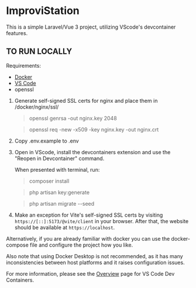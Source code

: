 # ImproviStation

This is a simple Laravel/Vue 3 project, utilizing VScode's devcontainer features.

## TO RUN LOCALLY
Requirements:
* [Docker](https://www.docker.com/)
* [VS Code](https://code.visualstudio.com/)
* openssl 

1. Generate self-signed SSL certs for nginx and place them in /docker/nginx/ssl/

    > openssl genrsa -out nginx.key 2048
    
    > openssl req -new -x509 -key nginx.key -out nginx.crt

2. Copy .env.example to .env

3. Open in VScode, install the devcontainers extension and use the "Reopen in Devcontainer" command.

    When presented with terminal, run: 
    
    > composer install
    
    > php artisan key:generate
    
    > php artisan migrate --seed
    
4. Make an exception for Vite's self-signed SSL certs by visiting `https://[::]:5173/@vite/client` in your browser. After that, the website should be available at `https://localhost`.


Alternatively, if you are already familiar with docker you can use the docker-compose file and configure the project how you like.

Also note that using Docker Desktop is not recommended, as it has many inconsistencies between host platforms and it raises configuration issues.

For more information, please see the [Overview](https://code.visualstudio.com/docs/devcontainers/containers) page for VS Code Dev Containers.
